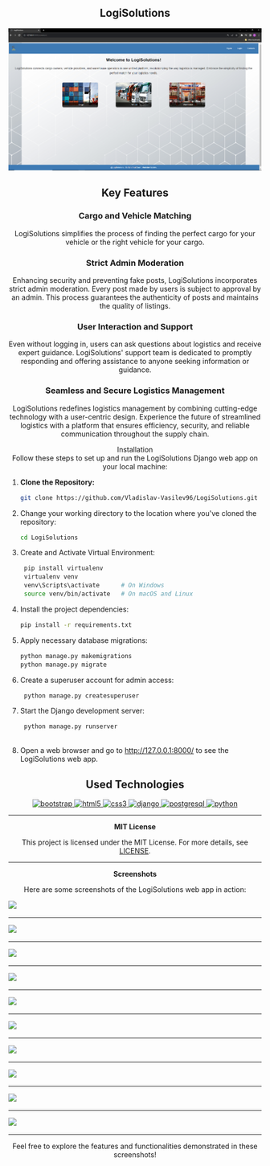 
## <div align="center"> LogiSolutions </div>

<img src="media/screenshots/LogiSolutions%20Homepage.PNG">

## <div align="center"> Key Features </div>

<div align="center">
  <h3>Cargo and Vehicle Matching</h3>
  <p>LogiSolutions simplifies the process of finding the perfect cargo for your vehicle or the right vehicle for your cargo.</p>
</div>

<div align="center">
  <h3>Strict Admin Moderation</h3>
  <p>Enhancing security and preventing fake posts, LogiSolutions incorporates strict admin moderation. Every post made by users is subject to approval by an admin. This process guarantees the authenticity of posts and maintains the quality of listings.</p>
</div>

<div align="center">
  <h3>User Interaction and Support</h3>
  <p>Even without logging in, users can ask questions about logistics and receive expert guidance. LogiSolutions' support team is dedicated to promptly responding and offering assistance to anyone seeking information or guidance.</p>
</div>

<div align="center">
  <h3>Seamless and Secure Logistics Management</h3>
  <p>LogiSolutions redefines logistics management by combining cutting-edge technology with a user-centric design. Experience the future of streamlined logistics with a platform that ensures efficiency, security, and reliable communication throughout the supply chain.</p>
</div>

<div align="center"> Installation </div>

<div align="center"> Follow these steps to set up and run the LogiSolutions Django web app on your local machine:</div>


1. **Clone the Repository:** 
   ```bash
   git clone https://github.com/Vladislav-Vasilev96/LogiSolutions.git
   
2. Change your working directory to the location where you've cloned the repository: 
   ```bash
   cd LogiSolutions
   
3. Create and Activate Virtual Environment:
   ```bash
    pip install virtualenv
    virtualenv venv
    venv\Scripts\activate      # On Windows
    source venv/bin/activate   # On macOS and Linux
   
4. Install the project dependencies:
   ```bash
   pip install -r requirements.txt
   
5. Apply necessary database migrations:
   ```bash
   python manage.py makemigrations
   python manage.py migrate

6. Create a superuser account for admin access:
   ```bash
    python manage.py createsuperuser

7. Start the Django development server:
   ```bash
    python manage.py runserver
    
8. Open a web browser and go to http://127.0.0.1:8000/ to see the LogiSolutions web app.


## <div align="center">Used Technologies</div>

<p align="center"> <a href="https://getbootstrap.com" target="_blank" rel="noreferrer"> <img src="https://raw.githubusercontent.com/devicons/devicon/master/icons/bootstrap/bootstrap-plain-wordmark.svg" alt="bootstrap" width="40" height="40"/> 
<a href="https://www.w3.org/html/" target="_blank" rel="noreferrer"> <img src="https://raw.githubusercontent.com/devicons/devicon/master/icons/html5/html5-original-wordmark.svg" alt="html5" width="40" height="40"/> </a>
</a> <a href="https://www.w3schools.com/css/" target="_blank" rel="noreferrer"> <img src="https://raw.githubusercontent.com/devicons/devicon/master/icons/css3/css3-original-wordmark.svg" alt="css3" width="40" height="40"/> </a> 
<a href="https://www.djangoproject.com/" target="_blank" rel="noreferrer"> <img src="https://cdn.worldvectorlogo.com/logos/django.svg" alt="django" width="40" height="40"/> </a>
 <a href="https://www.postgresql.org" target="_blank" rel="noreferrer"> <img src="https://raw.githubusercontent.com/devicons/devicon/master/icons/postgresql/postgresql-original-wordmark.svg" alt="postgresql" width="40" height="40"/> </a> </a> <a href="https://www.python.org" target="_blank" rel="noreferrer"> <img src="https://raw.githubusercontent.com/devicons/devicon/master/icons/python/python-original.svg" alt="python" width="40" height="40"/> </a> </p>

***

<div align="center"><b>MIT License</b></div>
<p align="center">This project is licensed under the MIT License. For more details, see <a href="LICENSE">LICENSE</a>.</p>

***

<div align="center"><b>Screenshots</b></div>

<p align="center">Here are some screenshots of the LogiSolutions web app in action:</p>





   <img src="media/screenshots/LogiSolutions_LogIn_Page.PNG">

***

   <img src="media/screenshots/Change_Password_Page.PNG">

***

   <img src="media/screenshots/LogiSolutions_Contacts_Page.PNG">

***

   <img src="media/screenshots/Add_Cargo_Part1_Page.PNG">

***

   <img src="media/screenshots/Cargos_Catolg_Page.PNG">

***

   <img src="media/screenshots/Cargo_Details_Page.PNG">

***

   <img src="media/screenshots/Profile_Details_Page.PNG">

***

   <img src="media/screenshots/Vehicles_Catalog_Page.PNG">

***

   <img src="media/screenshots/Details_Vehicle_NotOwner_Page.PNG">

***

   <img src="media/screenshots/Catalog_Warehouse_Page.PNG">

***

<p align="center" >Feel free to explore the features and functionalities demonstrated in these screenshots!</p>